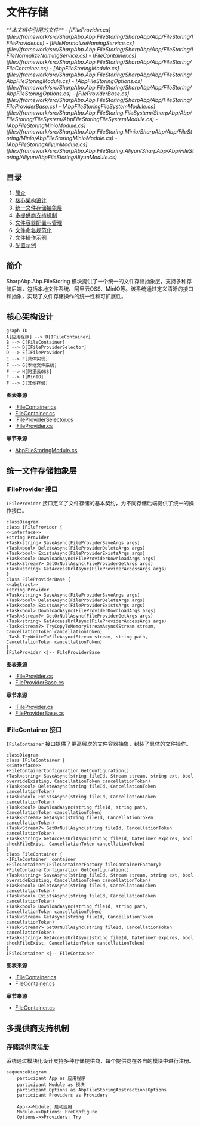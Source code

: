 
# 文件存储

<cite>
**本文档中引用的文件**
- [IFileProvider.cs](file://framework/src/SharpAbp.Abp.FileStoring/SharpAbp/Abp/FileStoring/IFileProvider.cs)
- [IFileNormalizeNamingService.cs](file://framework/src/SharpAbp.Abp.FileStoring/SharpAbp/Abp/FileStoring/IFileNormalizeNamingService.cs)
- [FileContainer.cs](file://framework/src/SharpAbp.Abp.FileStoring/SharpAbp/Abp/FileStoring/FileContainer.cs)
- [AbpFileStoringModule.cs](file://framework/src/SharpAbp.Abp.FileStoring/SharpAbp/Abp/FileStoring/AbpFileStoringModule.cs)
- [AbpFileStoringOptions.cs](file://framework/src/SharpAbp.Abp.FileStoring/SharpAbp/Abp/FileStoring/AbpFileStoringOptions.cs)
- [FileProviderBase.cs](file://framework/src/SharpAbp.Abp.FileStoring/SharpAbp/Abp/FileStoring/FileProviderBase.cs)
- [AbpFileStoringFileSystemModule.cs](file://framework/src/SharpAbp.Abp.FileStoring.FileSystem/SharpAbp/Abp/FileStoring/FileSystem/AbpFileStoringFileSystemModule.cs)
- [AbpFileStoringMinioModule.cs](file://framework/src/SharpAbp.Abp.FileStoring.Minio/SharpAbp/Abp/FileStoring/Minio/AbpFileStoringMinioModule.cs)
- [AbpFileStoringAliyunModule.cs](file://framework/src/SharpAbp.Abp.FileStoring.Aliyun/SharpAbp/Abp/FileStoring/Aliyun/AbpFileStoringAliyunModule.cs)
</cite>

## 目录
1. [简介](#简介)
2. [核心架构设计](#核心架构设计)
3. [统一文件存储抽象层](#统一文件存储抽象层)
4. [多提供商支持机制](#多提供商支持机制)
5. [文件容器配置与管理](#文件容器配置与管理)
6. [文件命名规范化](#文件命名规范化)
7. [文件操作示例](#文件操作示例)
8. [配置示例](#配置示例)

## 简介
SharpAbp.Abp.FileStoring 模块提供了一个统一的文件存储抽象层，支持多种存储后端，包括本地文件系统、阿里云OSS、MinIO等。该系统通过定义清晰的接口和抽象，实现了文件存储操作的统一性和可扩展性。

## 核心架构设计

```mermaid
graph TD
A[应用程序] --> B[IFileContainer]
B --> C[FileContainer]
C --> D[IFileProviderSelector]
D --> E[IFileProvider]
E --> F[具体实现]
F --> G[本地文件系统]
F --> H[阿里云OSS]
F --> I[MinIO]
F --> J[其他存储]
```

**图表来源**
- [IFileContainer.cs](file://framework/src/SharpAbp.Abp.FileStoring.Abstractions/SharpAbp/Abp/FileStoring/IFileContainer.cs)
- [FileContainer.cs](file://framework/src/SharpAbp.Abp.FileStoring/SharpAbp/Abp/FileStoring/FileContainer.cs)
- [IFileProviderSelector.cs](file://framework/src/SharpAbp.Abp.FileStoring/SharpAbp/Abp/FileStoring/IFileProviderSelector.cs)
- [IFileProvider.cs](file://framework/src/SharpAbp.Abp.FileStoring/SharpAbp/Abp/FileStoring/IFileProvider.cs)

**章节来源**
- [AbpFileStoringModule.cs](file://framework/src/SharpAbp.Abp.FileStoring/SharpAbp/Abp/FileStoring/AbpFileStoringModule.cs)

## 统一文件存储抽象层

### IFileProvider 接口
`IFileProvider` 接口定义了文件存储的基本契约，为不同存储后端提供了统一的操作接口。

```mermaid
classDiagram
class IFileProvider {
<<interface>>
+string Provider
+Task<string> SaveAsync(FileProviderSaveArgs args)
+Task<bool> DeleteAsync(FileProviderDeleteArgs args)
+Task<bool> ExistsAsync(FileProviderExistsArgs args)
+Task<bool> DownloadAsync(FileProviderDownloadArgs args)
+Task<Stream?> GetOrNullAsync(FileProviderGetArgs args)
+Task<string> GetAccessUrlAsync(FileProviderAccessArgs args)
}
class FileProviderBase {
<<abstract>>
+string Provider
+Task<string> SaveAsync(FileProviderSaveArgs args)
+Task<bool> DeleteAsync(FileProviderDeleteArgs args)
+Task<bool> ExistsAsync(FileProviderExistsArgs args)
+Task<bool> DownloadAsync(FileProviderDownloadArgs args)
+Task<Stream?> GetOrNullAsync(FileProviderGetArgs args)
+Task<string> GetAccessUrlAsync(FileProviderAccessArgs args)
-Task<Stream?> TryCopyToMemoryStreamAsync(Stream stream, CancellationToken cancellationToken)
-Task TryWriteToFileAsync(Stream stream, string path, CancellationToken cancellationToken)
}
IFileProvider <|-- FileProviderBase
```

**图表来源**
- [IFileProvider.cs](file://framework/src/SharpAbp.Abp.FileStoring/SharpAbp/Abp/FileStoring/IFileProvider.cs)
- [FileProviderBase.cs](file://framework/src/SharpAbp.Abp.FileStoring/SharpAbp/Abp/FileStoring/FileProviderBase.cs)

**章节来源**
- [IFileProvider.cs](file://framework/src/SharpAbp.Abp.FileStoring/SharpAbp/Abp/FileStoring/IFileProvider.cs)
- [FileProviderBase.cs](file://framework/src/SharpAbp.Abp.FileStoring/SharpAbp/Abp/FileStoring/FileProviderBase.cs)

### IFileContainer 接口
`IFileContainer` 接口提供了更高层次的文件容器抽象，封装了具体的文件操作。

```mermaid
classDiagram
class IFileContainer {
<<interface>>
+FileContainerConfiguration GetConfiguration()
+Task<string> SaveAsync(string fileId, Stream stream, string ext, bool overrideExisting, CancellationToken cancellationToken)
+Task<bool> DeleteAsync(string fileId, CancellationToken cancellationToken)
+Task<bool> ExistsAsync(string fileId, CancellationToken cancellationToken)
+Task<bool> DownloadAsync(string fileId, string path, CancellationToken cancellationToken)
+Task<Stream> GetAsync(string fileId, CancellationToken cancellationToken)
+Task<Stream?> GetOrNullAsync(string fileId, CancellationToken cancellationToken)
+Task<string> GetAccessUrlAsync(string fileId, DateTime? expires, bool checkFileExist, CancellationToken cancellationToken)
}
class FileContainer {
-IFileContainer _container
+FileContainer(IFileContainerFactory fileContainerFactory)
+FileContainerConfiguration GetConfiguration()
+Task<string> SaveAsync(string fileId, Stream stream, string ext, bool overrideExisting, CancellationToken cancellationToken)
+Task<bool> DeleteAsync(string fileId, CancellationToken cancellationToken)
+Task<bool> ExistsAsync(string fileId, CancellationToken cancellationToken)
+Task<bool> DownloadAsync(string fileId, string path, CancellationToken cancellationToken)
+Task<Stream> GetAsync(string fileId, CancellationToken cancellationToken)
+Task<Stream?> GetOrNullAsync(string fileId, CancellationToken cancellationToken)
+Task<string> GetAccessUrlAsync(string fileId, DateTime? expires, bool checkFileExist, CancellationToken cancellationToken)
}
IFileContainer <|-- FileContainer
```

**图表来源**
- [IFileContainer.cs](file://framework/src/SharpAbp.Abp.FileStoring.Abstractions/SharpAbp/Abp/FileStoring/IFileContainer.cs)
- [FileContainer.cs](file://framework/src/SharpAbp.Abp.FileStoring/SharpAbp/Abp/FileStoring/FileContainer.cs)

**章节来源**
- [FileContainer.cs](file://framework/src/SharpAbp.Abp.FileStoring/SharpAbp/Abp/FileStoring/FileContainer.cs)

## 多提供商支持机制

### 存储提供商注册
系统通过模块化设计支持多种存储提供商，每个提供商在各自的模块中进行注册。

```mermaid
sequenceDiagram
    participant App as 应用程序
    participant Module as 模块
    participant Options as AbpFileStoringAbstractionsOptions
    participant Providers as Providers
    
    App->>Module: 启动应用
    Module->>Options: PreConfigure
    Options->>Providers: Try